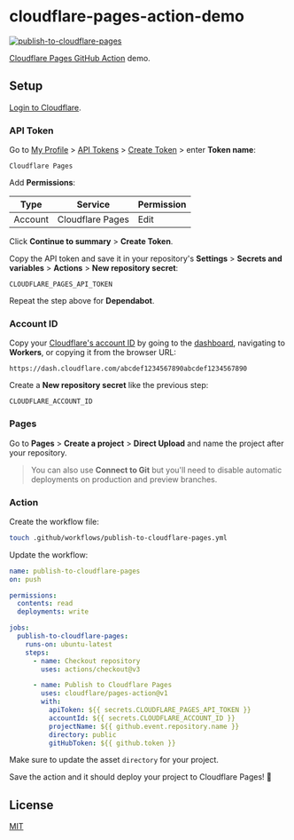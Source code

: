 # cloudflare-pages-action-demo

[![publish-to-cloudflare-pages](https://github.com/remarkablemark/cloudflare-pages-action-demo/actions/workflows/publish-to-cloudflare-pages.yml/badge.svg)](https://github.com/remarkablemark/cloudflare-pages-action-demo/actions/workflows/publish-to-cloudflare-pages.yml)

[Cloudflare Pages GitHub Action](https://github.com/cloudflare/pages-action) demo.

## Setup

[Login to Cloudflare](https://www.cloudflare.com/).

### API Token

Go to [My Profile](https://dash.cloudflare.com/profile) > [API Tokens](https://dash.cloudflare.com/profile/api-tokens) > [Create Token](https://developers.cloudflare.com/fundamentals/api/get-started/create-token/) > enter **Token name**:

```
Cloudflare Pages
```

Add **Permissions**:

| Type | Service | Permission |
| --- | --- | --- |
| Account | Cloudflare Pages | Edit |

Click **Continue to summary** > **Create Token**.

Copy the API token and save it in your repository's **Settings** > **Secrets and variables** > **Actions** > **New repository secret**:

```
CLOUDFLARE_PAGES_API_TOKEN
```

Repeat the step above for **Dependabot**.

### Account ID

Copy your [Cloudflare's account ID](https://developers.cloudflare.com/fundamentals/get-started/basic-tasks/find-account-and-zone-ids/) by going to the [dashboard](https://dash.cloudflare.com/), navigating to **Workers**, or copying it from the browser URL:

```
https://dash.cloudflare.com/abcdef1234567890abcdef1234567890
```

Create a **New repository secret** like the previous step:

```
CLOUDFLARE_ACCOUNT_ID
```

### Pages

Go to **Pages** > **Create a project** > **Direct Upload** and name the project after your repository.

> You can also use **Connect to Git** but you'll need to disable automatic deployments on production and preview branches.

### Action

Create the workflow file:

```sh
touch .github/workflows/publish-to-cloudflare-pages.yml
```

Update the workflow:

```yaml
name: publish-to-cloudflare-pages
on: push

permissions:
  contents: read
  deployments: write

jobs:
  publish-to-cloudflare-pages:
    runs-on: ubuntu-latest
    steps:
      - name: Checkout repository
        uses: actions/checkout@v3

      - name: Publish to Cloudflare Pages
        uses: cloudflare/pages-action@v1
        with:
          apiToken: ${{ secrets.CLOUDFLARE_PAGES_API_TOKEN }}
          accountId: ${{ secrets.CLOUDFLARE_ACCOUNT_ID }}
          projectName: ${{ github.event.repository.name }}
          directory: public
          gitHubToken: ${{ github.token }}
```

Make sure to update the asset `directory` for your project.

Save the action and it should deploy your project to Cloudflare Pages! :rocket:

## License

[MIT](LICENSE)
